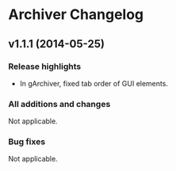 Archiver Changelog
==================

## v1.1.1 (2014-05-25)
### Release highlights
  - In gArchiver, fixed tab order of GUI elements.

### All additions and changes
Not applicable.

### Bug fixes
Not applicable.
